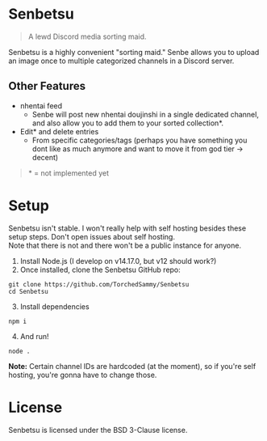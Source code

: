 # Senbetsu
> A lewd Discord media sorting maid.

Senbetsu is a highly convenient "sorting maid." Senbe allows you to upload an image once to
multiple categorized channels in a Discord server.

## Other Features
- nhentai feed
  - Senbe will post new nhentai doujinshi in a single dedicated channel, and also allow you to
  add them to your sorted collection\*.
- Edit\* and delete entries
  - From specific categories/tags (perhaps you have something you dont like as much anymore and want to move it from god tier -> decent)

> \* = not implemented yet

# Setup
Senbetsu isn't stable. I won't really help with self hosting besides these setup steps.
Don't open issues about self hosting.  
Note that there is not and there won't be a public instance for anyone.

1. Install Node.js (I develop on v14.17.0, but v12 should work?)
2. Once installed, clone the Senbetsu GitHub repo:
```
git clone https://github.com/TorchedSammy/Senbetsu
cd Senbetsu
```
3. Install dependencies
```
npm i
```
4. And run!
```
node .
```

**Note:** Certain channel IDs are hardcoded (at the moment), so if you're self hosting,
you're gonna have to change those.

# License
Senbetsu is licensed under the BSD 3-Clause license.

